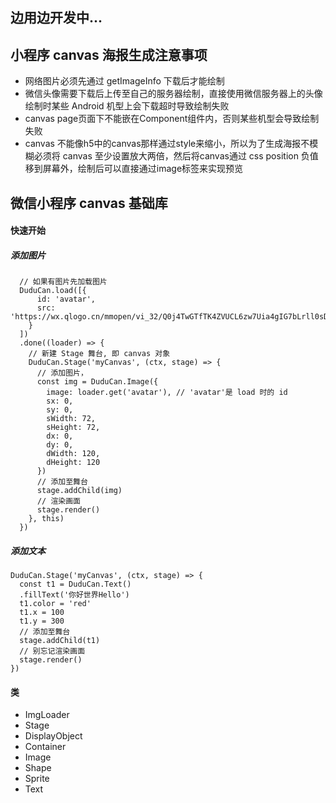 ## 边用边开发中...
## 小程序 canvas 海报生成注意事项
- 网络图片必须先通过 getImageInfo 下载后才能绘制
- 微信头像需要下载后上传至自己的服务器绘制，直接使用微信服务器上的头像绘制时某些 Android 机型上会下载超时导致绘制失败
- canvas page页面下不能嵌在Component组件内，否则某些机型会导致绘制失败
- canvas 不能像h5中的canvas那样通过style来缩小，所以为了生成海报不模糊必须将 canvas 至少设置放大两倍，然后将canvas通过 css position 负值移到屏幕外，绘制后可以直接通过image标签来实现预览


## 微信小程序 canvas 基础库

#### 快速开始
##### 添加图片
```
  // 如果有图片先加载图片
  DuduCan.load([{
      id: 'avatar',
      src: 'https://wx.qlogo.cn/mmopen/vi_32/Q0j4TwGTfTK4ZVUCL6zw7Uia4gIG7bLrll0sD6AA96b8mzDd42UyoMYaxdl6icOOFQ6vTWeW3rU9ynB1q5uvnibcg/132'
    }
  ])
  .done((loader) => {
    // 新建 Stage 舞台, 即 canvas 对象
    DuduCan.Stage('myCanvas', (ctx, stage) => {
      // 添加图片，
      const img = DuduCan.Image({
        image: loader.get('avatar'), // 'avatar'是 load 时的 id
        sx: 0,
        sy: 0, 
        sWidth: 72, 
        sHeight: 72,
        dx: 0, 
        dy: 0, 
        dWidth: 120,
        dHeight: 120
      })
      // 添加至舞台
      stage.addChild(img)
      // 渲染画面
      stage.render()      
    }, this)
  })
```

##### 添加文本
```
DuduCan.Stage('myCanvas', (ctx, stage) => {
  const t1 = DuduCan.Text()
  .fillText('你好世界Hello')
  t1.color = 'red'
  t1.x = 100
  t1.y = 300
  // 添加至舞台
  stage.addChild(t1)
  // 别忘记渲染画面
  stage.render()
})
```




#### 类
- ImgLoader
- Stage
- DisplayObject
- Container
- Image
- Shape
- Sprite
- Text


